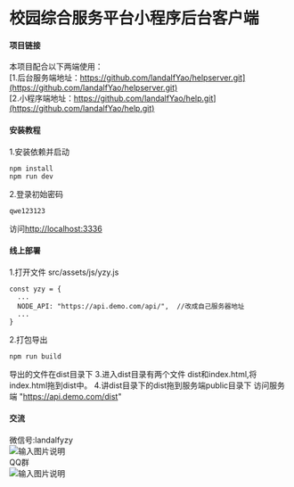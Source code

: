 # 校园综合服务平台小程序后台客户端

#### 项目链接
本项目配合以下两端使用：<br>
[1.后台服务端地址：https://github.com/landalfYao/helpserver.git](https://github.com/landalfYao/helpserver.git)<br>
[2.小程序端地址：https://github.com/landalfYao/help.git](https://github.com/landalfYao/help.git)<br>

#### 安装教程

1.安装依赖并启动

```
npm install
npm run dev
```
2.登录初始密码
```
qwe123123
```

访问[http://localhost:3336](http://localhost:3336)

#### 线上部署
1.打开文件 src/assets/js/yzy.js
```
const yzy = {
  ...
  NODE_API: "https://api.demo.com/api/",  //改成自己服务器地址
  ...
}
```
2.打包导出
```
npm run build
```
导出的文件在dist目录下
3.进入dist目录有两个文件 dist和index.html,将index.html拖到dist中。
4.讲dist目录下的dist拖到服务端public目录下
访问服务端 "https://api.demo.com/dist"
#### 交流
微信号:landalfyzy<br>
![输入图片说明](https://images.gitee.com/uploads/images/2019/0320/102250_efc7b2d0_1930998.jpeg "微信图片_20190320102141.jpg")
<br>
QQ群<br>
![输入图片说明](https://images.gitee.com/uploads/images/2019/0325/100055_4cc3cea8_1930998.png "微信截图_20190325095959.png")

